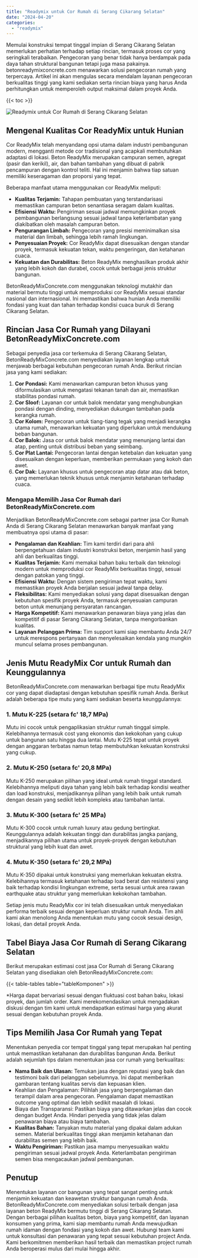 ```yaml
---
title: "Readymix untuk Cor Rumah di Serang Cikarang Selatan"
date: "2024-04-20"
categories: 
  - "readymix"
---
```


Memulai konstruksi tempat tinggal impian di Serang Cikarang Selatan memerlukan perhatian terhadap setiap rincian, termasuk proses cor yang seringkali terabaikan. Pengecoran yang benar tidak hanya berdampak pada daya tahan struktural bangunan tetapi juga masa pakainya. betonreadymixconcrete.com menawarkan solusi pengecoran rumah yang terpercaya. Artikel ini akan mengulas secara mendalam layanan pengecoran berkualitas tinggi yang kami sediakan serta rincian biaya yang harus Anda perhitungkan untuk memperoleh output maksimal dalam proyek Anda.

{{< toc >}}

![Readymix untuk Cor Rumah di Serang Cikarang Selatan](https://betoncor8.github.io/cor/harga-beton-readymix-concrete%20(14).png)

## Mengenal Kualitas Cor ReadyMix untuk Hunian

Cor ReadyMix telah menyandang opsi utama dalam industri pembangunan modern, mengganti metode cor tradisional yang acapkali membutuhkan adaptasi di lokasi. Beton ReadyMix merupakan campuran semen, agregat (pasir dan kerikil), air, dan bahan tambahan yang dibuat di pabrik pencampuran dengan kontrol teliti. Hal ini menjamin bahwa tiap satuan memiliki keseragaman dan proporsi yang tepat.

Beberapa manfaat utama menggunakan cor ReadyMix meliputi:

- **Kualitas Terjamin:** Tahapan pembuatan yang terstandarisasi memastikan campuran beton senantiasa seragam dalam kualitas.
- **Efisiensi Waktu:** Pengiriman sesuai jadwal memungkinkan proyek pembangunan berlangsung sesuai jadwal tanpa keterlambatan yang diakibatkan oleh masalah campuran beton.
- **Pengurangan Limbah:** Pengecoran yang presisi meminimalkan sisa material dan limbah, sehingga lebih ramah lingkungan.
- **Penyesuaian Proyek:** Cor ReadyMix dapat disesuaikan dengan standar proyek, termasuk kekuatan tekan, waktu pengeringan, dan ketahanan cuaca.
- **Kekuatan dan Durabilitas:** Beton ReadyMix menghasilkan produk akhir yang lebih kokoh dan durabel, cocok untuk berbagai jenis struktur bangunan.

BetonReadyMixConcrete.com menggunakan teknologi mutakhir dan material bermutu tinggi untuk memproduksi cor ReadyMix sesuai standar nasional dan internasional. Ini memastikan bahwa hunian Anda memiliki fondasi yang kuat dan tahan terhadap kondisi cuaca buruk di Serang Cikarang Selatan.

## Rincian Jasa Cor Rumah yang Dilayani BetonReadyMixConcrete.com

Sebagai penyedia jasa cor terkemuka di Serang Cikarang Selatan, BetonReadyMixConcrete.com menyediakan layanan lengkap untuk menjawab berbagai kebutuhan pengecoran rumah Anda. Berikut rincian jasa yang kami sediakan:

1. **Cor Pondasi:** Kami menawarkan campuran beton khusus yang diformulasikan untuk mengatasi tekanan tanah dan air, memastikan stabilitas pondasi rumah.
2. **Cor Sloof:** Layanan cor untuk balok mendatar yang menghubungkan pondasi dengan dinding, menyediakan dukungan tambahan pada kerangka rumah.
3. **Cor Kolom:** Pengecoran untuk tiang-tiang tegak yang menjadi kerangka utama rumah, menawarkan kekuatan yang diperlukan untuk mendukung beban bangunan.
4. **Cor Balok:** Jasa cor untuk balok mendatar yang menunjang lantai dan atap, penting untuk distribusi beban yang seimbang.
5. **Cor Plat Lantai:** Pengecoran lantai dengan ketebalan dan kekuatan yang disesuaikan dengan keperluan, memberikan permukaan yang kokoh dan awet.
6. **Cor Dak:** Layanan khusus untuk pengecoran atap datar atau dak beton, yang memerlukan teknik khusus untuk menjamin ketahanan terhadap cuaca.

### Mengapa Memilih Jasa Cor Rumah dari BetonReadyMixConcrete.com

Menjadikan BetonReadyMixConcrete.com sebagai partner jasa Cor Rumah Anda di Serang Cikarang Selatan menawarkan banyak manfaat yang membuatnya opsi utama di pasar:

- **Pengalaman dan Keahlian:** Tim kami terdiri dari para ahli berpengetahuan dalam industri konstruksi beton, menjamin hasil yang ahli dan berkualitas tinggi.
- **Kualitas Terjamin:** Kami memakai bahan baku terbaik dan teknologi modern untuk memproduksi cor ReadyMix berkualitas tinggi, sesuai dengan patokan yang tinggi.
- **Efisiensi Waktu:** Dengan sistem pengiriman tepat waktu, kami memastikan proyek Anda berjalan sesuai jadwal tanpa delay.
- **Fleksibilitas:** Kami menyediakan solusi yang dapat disesuaikan dengan kebutuhan spesifik proyek Anda, termasuk penyesuaian campuran beton untuk menunjang persyaratan rancangan.
- **Harga Kompetitif:** Kami menawarkan penawaran biaya yang jelas dan kompetitif di pasar Serang Cikarang Selatan, tanpa mengorbankan kualitas.
- **Layanan Pelanggan Prima:** Tim support kami siap membantu Anda 24/7 untuk merespons pertanyaan dan menyelesaikan kendala yang mungkin muncul selama proses pembangunan.

## Jenis Mutu ReadyMix Cor untuk Rumah dan Keunggulannya

BetonReadyMixConcrete.com menawarkan berbagai tipe mutu ReadyMix cor yang dapat diadaptasi dengan kebutuhan spesifik rumah Anda. Berikut adalah beberapa tipe mutu yang kami sediakan beserta keunggulannya:

### 1\. Mutu K-225 (setara fc' 18,7 MPa)

Mutu ini cocok untuk pengaplikasian struktur rumah tinggal simple. Kelebihannya termasuk cost yang ekonomis dan kekokohan yang cukup untuk bangunan satu hingga dua lantai. Mutu K-225 tepat untuk proyek dengan anggaran terbatas namun tetap membutuhkan kekuatan konstruksi yang cukup.

### 2\. Mutu K-250 (setara fc' 20,8 MPa)

Mutu K-250 merupakan pilihan yang ideal untuk rumah tinggal standard. Kelebihannya meliputi daya tahan yang lebih baik terhadap kondisi weather dan load konstruksi, menjadikannya pilihan yang lebih baik untuk rumah dengan desain yang sedikit lebih kompleks atau tambahan lantai.

### 3\. Mutu K-300 (setara fc' 25 MPa)

Mutu K-300 cocok untuk rumah luxury atau gedung bertingkat. Keunggulannya adalah kekuatan tinggi dan durabilitas jangka panjang, menjadikannya pilihan utama untuk proyek-proyek dengan kebutuhan struktural yang lebih kuat dan awet.

### 4\. Mutu K-350 (setara fc' 29,2 MPa)

Mutu K-350 dipakai untuk konstruksi yang memerlukan kekuatan ekstra. Kelebihannya termasuk ketahanan terhadap load berat dan resistensi yang baik terhadap kondisi lingkungan extreme, serta sesuai untuk area rawan earthquake atau struktur yang memerlukan kekokohan tambahan.

Setiap jenis mutu ReadyMix cor ini telah disesuaikan untuk menyediakan performa terbaik sesuai dengan keperluan struktur rumah Anda. Tim ahli kami akan menolong Anda menentukan mutu yang cocok sesuai design, lokasi, dan detail proyek Anda.

## Tabel Biaya Jasa Cor Rumah di Serang Cikarang Selatan

Berikut merupakan estimasi cost jasa Cor Rumah di Serang Cikarang Selatan yang disediakan oleh BetonReadyMixConcrete.com:

{{< table-tables table="tableKomponen" >}}

\*Harga dapat bervariasi sesuai dengan fluktuasi cost bahan baku, lokasi proyek, dan jumlah order. Kami merekomendasikan untuk mengadakan diskusi dengan tim kami untuk mendapatkan estimasi harga yang akurat sesuai dengan kebutuhan proyek Anda.

## Tips Memilih Jasa Cor Rumah yang Tepat

Menentukan penyedia cor tempat tinggal yang tepat merupakan hal penting untuk memastikan ketahanan dan durabilitas bangunan Anda. Berikut adalah sejumlah tips dalam menentukan jasa cor rumah yang berkualitas:

- **Nama Baik dan Ulasan:** Temukan jasa dengan reputasi yang baik dan testimoni baik dari pelanggan sebelumnya. Ini dapat memberikan gambaran tentang kualitas servis dan kepuasan klien.
- Keahlian dan Pengalaman: Pilihlah jasa yang berpengalaman dan terampil dalam area pengecoran. Pengalaman dapat memastikan outcome yang optimal dan lebih sedikit masalah di lokasi.
- Biaya dan Transparansi: Pastikan biaya yang ditawarkan jelas dan cocok dengan budget Anda. Hindari penyedia yang tidak jelas dalam penawaran biaya atau biaya tambahan.
- **Kualitas Bahan:** Tanyakan mutu material yang dipakai dalam adukan semen. Material berkualitas tinggi akan menjamin ketahanan dan durabilitas semen yang lebih baik.
- **Waktu Pengiriman:** Pastikan jasa mampu menyesuaikan waktu pengiriman sesuai jadwal proyek Anda. Keterlambatan pengiriman semen bisa mengacaukan jadwal pembangunan.

## Penutup

Menentukan layanan cor bangunan yang tepat sangat penting untuk menjamin kekuatan dan keawetan struktur bangunan rumah Anda. BetonReadyMixConcrete.com menyediakan solusi terbaik dengan jasa layanan beton ReadyMix bermutu tinggi di Serang Cikarang Selatan. Dengan berbagai pilihan kualitas beton, biaya yang kompetitif, dan layanan konsumen yang prima, kami siap membantu rumah Anda mewujudkan rumah idaman dengan fondasi yang kokoh dan awet. Hubungi team kami untuk konsultasi dan penawaran yang tepat sesuai kebutuhan project Anda. Kami berkomitmen memberikan hasil terbaik dan memastikan project rumah Anda beroperasi mulus dari mulai hingga akhir.
